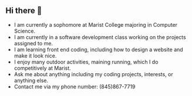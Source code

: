 ## Hi there 👋

- I am currently a sophomore at Marist College majoring in Computer Science. 
- I am currently in a software development class working on the projects assigned to me. 
- I am learning front end coding, including how to design a website and make it look nice.
- I enjoy many outdoor activities, maining running, which I do competitively at Marist.
- Ask me about anything including my coding projects, interests, or anything else.
- Contact me via my phone number: (845)867-7719


<!--
**Matt-Ferreri/Matt-Ferreri** is a ✨ _special_ ✨ repository because its `README.md` (this file) appears on your GitHub profile.

Here are some ideas to get you started:

- 🔭 I’m currently working on ...
- 🌱 I’m currently learning ...
- 👯 I’m looking to collaborate on ...
- 🤔 I’m looking for help with ...
- 💬 Ask me about ...
- 📫 How to reach me: ...
- 😄 Pronouns: ...
- ⚡ Fun fact: ...
-->
